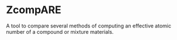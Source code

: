 # ZcompARE
A tool to compare several methods of computing an effective atomic number of a compound or mixture materials.
